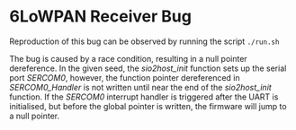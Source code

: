 # 6LoWPAN Receiver Bug

Reproduction of this bug can be observed by running the script ``./run.sh``


The bug is caused by a race condition, resulting in a null pointer dereference. In the given seed, the *sio2host_init* function sets up the serial port *SERCOM0*, however, the function pointer dereferenced in *SERCOM0_Handler* is not written until near the end of the *sio2host_init* function. If the *SERCOM0* interrupt handler is triggered after the UART is initialised, but before the global pointer is written, the firmware will jump to a null pointer.
